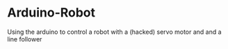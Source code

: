 # Arduino-Robot
Using the arduino to control a robot with a (hacked) servo motor and and a line follower
